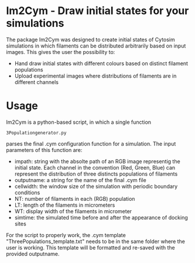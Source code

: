 # Im2Cym - Draw initial states for your simulations

The package Im2Cym was designed to create initial states
of Cytosim simulations in which filaments can be distributed arbitrarily based
on input images.
This gives the user the possibility to:

* Hand draw initial states with different colours based on distinct filament populations
* Upload experimental images where distributions of filaments are in different channels

# Usage

Im2Cym is a python-based script, in which a single function 

```
3Populationgenerator.py
``` 

parses the final .cym configuration function for a simulation.
The input parameters of this function are:
* impath: string with the absolte path of an RGB image representig the initial state. Each channel in the convention (Red, Green, Blue) can represent the distribution of three distincts populations of filaments
* outputname: a string for the name of the final .cym file
* cellwidth: the window size of the simulation with periodic boundary conditions
* NT: number of filaments in each (RGB) population
* LT: length of the filaments in micrometers
* WT: display width of the filaments in micrometer
* simtime: the simulated time before and after the appearance of docking sites

For the script to properly work, the .cym template "ThreePopulations_template.txt" needs to be in the same folder where the user is working. This template will be formatted and re-saved with the provided outputname.
